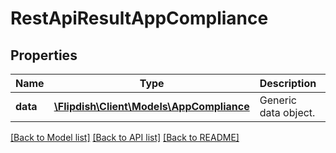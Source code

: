# RestApiResultAppCompliance

## Properties
Name | Type | Description | Notes
------------ | ------------- | ------------- | -------------
**data** | [**\Flipdish\\Client\Models\AppCompliance**](AppCompliance.md) | Generic data object. | 

[[Back to Model list]](../README.md#documentation-for-models) [[Back to API list]](../README.md#documentation-for-api-endpoints) [[Back to README]](../README.md)


